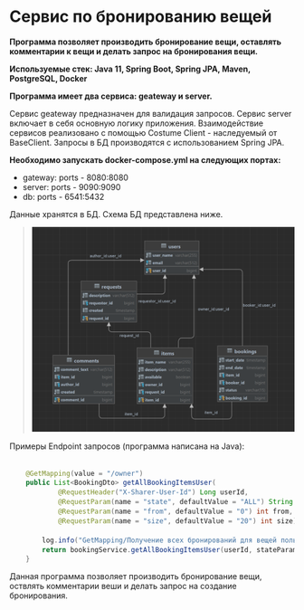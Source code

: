 # Сервис по бронированию вещей

**Программа позволяет производить бронирование вещи, оставлять комментарии к вещи и делать запрос на бронирования вещи.**

**Используемые стек: Java 11, Spring Boot, Spring JPA, Maven, PostgreSQL, Docker**

**Программа имеет два сервиса: geateway и server.**

Сервис geateway предназначен для валидация запросов.
Сервис server включает в себя основную логику приложения.
Взаимодействие сервисов реализовано с помощью Сostume Client - наследуемый от BaseClient.
Запросы в БД производятся с использованием Spring JPA.

**Необходимо запускать docker-compose.yml на следующих портах:**
- gateway: ports - 8080:8080
- server:  ports - 9090:9090
- db:      ports - 6541:5432

Данные хранятся в БД. Схема БД представлена ниже.


>![db.png](info/db.png)


Примеры Endpoint запросов (программа написана на Java):

```java

    @GetMapping(value = "/owner")
    public List<BookingDto> getAllBookingItemsUser(
            @RequestHeader("X-Sharer-User-Id") Long userId,
            @RequestParam(name = "state", defaultValue = "ALL") String stateParam,
            @RequestParam(name = "from", defaultValue = "0") int from,
            @RequestParam(name = "size", defaultValue = "20") int size) {

        log.info("GetMapping/Получение всех бронирований для вещей пользователя с id: " + userId);
        return bookingService.getAllBookingItemsUser(userId, stateParam, from, size);
    }
```



Данная программа позволяет производить бронирование вещи, оствлять комментарии веши и делать запрос на создание бронирования.